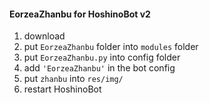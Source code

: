 #### EorzeaZhanbu for HoshinoBot v2
1. download
2. put `EorzeaZhanbu` folder into `modules` folder
3. put `EorzeaZhanbu.py` into config folder
4. add `'EorzeaZhanbu'` in the bot config
5. put `zhanbu` into `res/img/`
6. restart HoshinoBot
